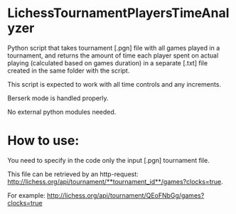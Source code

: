 # LichessTournamentPlayersTimeAnalyzer
Python script that takes tournament [.pgn] file with all games played in a tournament, and returns the amount of time each player spent on actual playing (calculated based on games duration) in a separate [.txt] file created in the same folder with the script.

This script is expected to work with all time controls and any increments.

Berserk mode is handled properly.

No external python modules needed.
# How to use:

You need to specify in the code only the input [.pgn] tournament file.

This file can be retrieved by an http-request: http://lichess.org/api/tournament/**tournament_id**/games?clocks=true.

For example: http://lichess.org/api/tournament/QEoFNbGg/games?clocks=true
